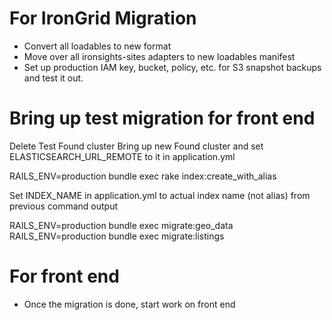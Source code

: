 # For IronGrid Migration
 * Convert all loadables to new format
 * Move over all ironsights-sites adapters to new loadables manifest
 * Set up production IAM key, bucket, policy, etc. for S3 snapshot backups and test it out.

# Bring up test migration for front end
Delete Test Found cluster
Bring up new Found cluster and set ELASTICSEARCH_URL_REMOTE to it in application.yml

RAILS_ENV=production bundle exec rake index:create_with_alias

Set INDEX_NAME in application.yml to actual index name (not alias) from previous command output

RAILS_ENV=production bundle exec migrate:geo_data
RAILS_ENV=production bundle exec migrate:listings

# For front end
 * Once the migration is done, start work on front end